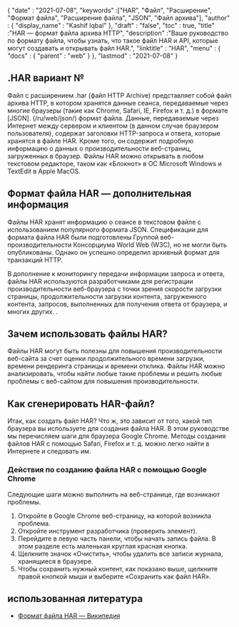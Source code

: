 {
  "date" : "2021-07-08",
  "keywords" :["HAR", "Файл", "Расширение", "Формат файла", "Расширение файла", "JSON", "Файл архива"],
  "author" : {
    "display_name" : "Kashif Iqbal"
},
  "draft" : "false",
  "toc" : true,
  "title" :"HAR — формат файла архива HTTP",
  "description" :"Ваше руководство по формату файла, чтобы узнать, что такое файл HAR и API, которые могут создавать и открывать файл HAR.",
  "linktitle" : "HAR",
  "menu" : {
    "docs" : {
      "parent" : "web"
}
},
  "lastmod" : "2021-07-08"
}

## .HAR вариант №

Файл с расширением .har (файл HTTP Archive) представляет собой файл архива HTTP, в котором хранятся данные сеанса, передаваемые через многие браузеры (такие как Chrome, Safari, IE, Firefox и т. д.) в формате [JSON]. (/ru/web/json/) формат файла. Данные, передаваемые через Интернет между сервером и клиентом (в данном случае браузером пользователя), содержат заголовки HTTP-запроса и ответа, которые хранятся в файле HAR. Кроме того, он содержит подробную информацию о данных о производительности веб-страниц, загруженных в браузер. Файлы HAR можно открывать в любом текстовом редакторе, таком как «Блокнот» в ОС Microsoft Windows и TextEdit в Apple MacOS.

## Формат файла HAR — дополнительная информация

Файлы HAR хранят информацию о сеансе в текстовом файле с использованием популярного формата JSON. Спецификации для формата файла HAR были подготовлены Группой веб-производительности Консорциума World Web (W3C), но не могли быть опубликованы. Однако он успешно определил архивный формат для транзакций HTTP.

В дополнение к мониторингу передачи информации запроса и ответа, файлы HAR используются разработчиками для регистрации производительности веб-браузера с точки зрения скорости загрузки страницы, продолжительности загрузки контента, загруженного контента, запросов, выполненных для получения ответа от браузера, и многих других. .

## Зачем использовать файлы HAR?

Файлы HAR могут быть полезны для повышения производительности веб-сайта за счет оценки продолжительного времени загрузки, времени рендеринга страницы и времени отклика. Файлы HAR можно анализировать, чтобы найти любые такие проблемы и решить любые проблемы с веб-сайтом для повышения производительности.

## Как сгенерировать HAR-файл?

Итак, как создать файл HAR? Что ж, это зависит от того, какой тип браузера вы используете для создания файла HAR. В этом руководстве мы перечисляем шаги для браузера Google Chrome. Методы создания файлов HAR с помощью Safari, Firefox и т. д. можно легко найти в Интернете и следовать им.

### Действия по созданию файла HAR с помощью Google Chrome

Следующие шаги можно выполнить на веб-странице, где возникают проблемы.

1. Откройте в Google Chrome веб-страницу, на которой возникла проблема.
1. Откройте инструмент разработчика (проверить элемент).
1. Перейдите в левую часть панели, чтобы начать запись файла. В этом разделе есть маленькая круглая красная кнопка.
1. Щелкните значок «Очистить», чтобы удалить все записи журнала, хранящиеся в браузере.
1. Чтобы сохранить нужный контент, как показано выше, щелкните правой кнопкой мыши и выберите «Сохранить как файл HAR».

## использованная литература

* [Формат файла HAR — Википедия](https://en.wikipedia.org/wiki/HAR_(file_format))


